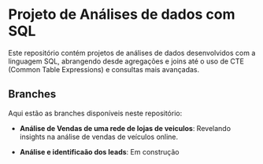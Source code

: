 # Projeto de Análises de dados com SQL

Este repositório contém projetos de análises de dados desenvolvidos com a linguagem SQL, abrangendo desde agregações e joins até o uso de CTE (Common Table Expressions) e consultas mais avançadas.

## Branches

Aqui estão as branches disponíveis neste repositório:

- **Análise de Vendas de uma rede de lojas de veiculos**: Revelando insights na análise de vendas de veículos online.

- **Análise e identificaão dos leads**: Em construção


